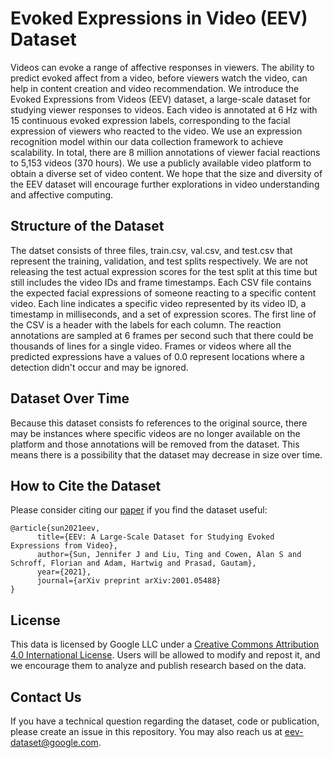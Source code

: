 # Evoked Expressions in Video (EEV) Dataset

Videos can evoke a range of affective responses in viewers. The ability to predict evoked affect from a video, before viewers watch the video, can help in content creation and video recommendation. We introduce the Evoked Expressions from Videos (EEV) dataset, a large-scale dataset for studying viewer responses to videos. Each video is annotated at 6 Hz with 15 continuous evoked expression labels, corresponding to the facial expression of viewers who reacted to the video. We use an expression recognition model within our data collection framework to achieve scalability. In total, there are 8 million annotations of viewer facial reactions to 5,153 videos (370 hours). We use a publicly available video platform to obtain a diverse set of video content. We hope that the size and diversity of the EEV dataset will encourage further explorations in video understanding and affective computing.

## Structure of the Dataset

The datset consists of three files, train.csv, val.csv, and test.csv that represent the training, validation, and test splits respectively. We are not releasing the test actual expression scores for the test split at this time but still includes the video IDs and frame timestamps. Each CSV file contains the expected facial expressions of someone reacting to a specific content video. Each line indicates a specific video represented by its video ID, a timestamp in milliseconds, and a set of expression scores. The first line of the CSV is a header with the labels for each column. The reaction annotations are sampled at 6 frames per second such that there could be thousands of lines for a single video. Frames or videos where all the predicted expressions have a values of 0.0 represent locations where a detection didn't occur and may be ignored.

## Dataset Over Time

Because this dataset consists fo references to the original source, there may be instances where specific videos are no longer available on the platform and those annotations will be removed from the dataset. This means there is a possibility that the dataset may decrease in size over time.

## How to Cite the Dataset

Please consider citing our [paper](https://arxiv.org/abs/2001.05488) if you find the dataset useful:

```
@article{sun2021eev,
      title={EEV: A Large-Scale Dataset for Studying Evoked Expressions from Video}, 
      author={Sun, Jennifer J and Liu, Ting and Cowen, Alan S and Schroff, Florian and Adam, Hartwig and Prasad, Gautam},
      year={2021},
      journal={arXiv preprint arXiv:2001.05488}
}
```
## License

This data is licensed by Google LLC under a [Creative Commons Attribution 4.0 International License](http://creativecommons.org/licenses/by/4.0/). Users will be allowed to modify and repost it, and we encourage them to analyze and publish research based on the data.

## Contact Us

If you have a technical question regarding the dataset, code or publication, please create an issue in this repository. You may also reach us at eev-dataset@google.com.
